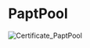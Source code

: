 # PaptPool

![Certificate_PaptPool](https://user-images.githubusercontent.com/81981737/170469024-bed3d491-1ef9-45f0-af89-229fc7646df8.jpg)
